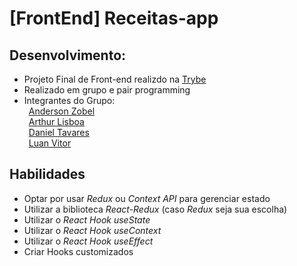 # [FrontEnd] Receitas-app
## Desenvolvimento:
- Projeto Final de Front-end realizdo na [Trybe](https://www.betrybe.com/)<br>
- Realizado em grupo e pair programming
- Integrantes do Grupo:<br>
&ensp;[Anderson Zobel](https://github.com/Anderson-Zobel)<br>
&ensp;[Arthur Lisboa](https://github.com/Lisboaarthur)<br>
&ensp;[Daniel Tavares](https://github.com/dev-tavares)<br>
&ensp;[Luan Vitor](https://github.com/LuanVittor)<br>

## Habilidades
 - Optar por usar _Redux_ ou _Context API_ para gerenciar estado
 - Utilizar a biblioteca _React-Redux_ (caso _Redux_ seja sua escolha)
 - Utilizar o _React Hook useState_
 - Utilizar o _React Hook useContext_
 - Utilizar o _React Hook useEffect_
 - Criar Hooks customizados
